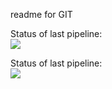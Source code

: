 readme for GIT

Status of last pipeline: <br>
<img src="https://github.com/Dmitriy-Muchanovskiy/test_git_actions/workflows/CI-CD-gitactions-to-AWS-ElasticBeanstalk/badge.svg?branch-master"><br>


Status of last pipeline: <br>
<img src="https://github.com/Dmitriy-Muchanovskiy/test_git_actions/workflows/MY-CI-CD/badge.svg?branch-master"><br>

